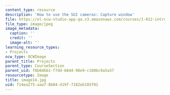 ```yaml
---
content_type: resource
description: 'How to use the SGI cameras: Capture window'
file: https://ol-ocw-studio-app-qa.s3.amazonaws.com/courses/1-012-introduction-to-civil-engineering-design-spring-2002/f14ea275aaa78b84d19f7182eb185f01_image14.jpg
file_type: image/jpeg
image_metadata:
  caption: ''
  credit: ''
  image-alt: ''
learning_resource_types:
- Projects
ocw_type: OCWImage
parent_title: Projects
parent_type: CourseSection
parent_uid: f8b0d6b1-f7dd-6844-98e9-c108bc9a5a37
resourcetype: Image
title: image14.jpg
uid: f14ea275-aaa7-8b84-d19f-7182eb185f01
---
```

